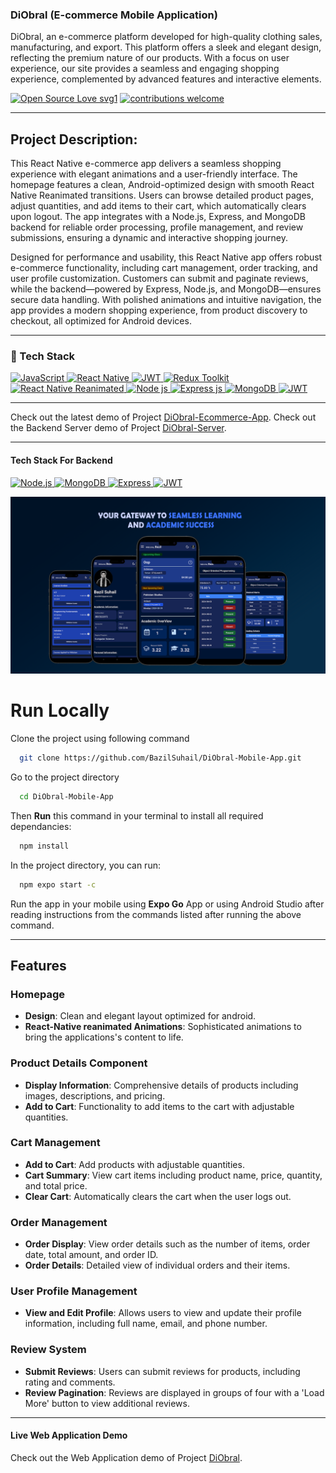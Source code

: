 ### DiObral (E-commerce Mobile Application)
DiObral, an e-commerce platform developed for high-quality clothing sales, manufacturing, and export. This platform offers a sleek and elegant design, reflecting the premium nature of our products. With a focus on user experience, our site provides a seamless and engaging shopping experience, complemented by advanced features and interactive elements.


[![Open Source Love svg1](https://badges.frapsoft.com/os/v1/open-source.svg?v=103)](#)
[![contributions welcome](https://img.shields.io/badge/contributions-welcome-brightgreen.svg?style=flat&label=Contributions&colorA=red&colorB=black	)](#)

---

## Project Description:
This React Native e-commerce app delivers a seamless shopping experience with elegant animations and a user-friendly interface. The homepage features a clean, Android-optimized design with smooth React Native Reanimated transitions. Users can browse detailed product pages, adjust quantities, and add items to their cart, which automatically clears upon logout. The app integrates with a Node.js, Express, and MongoDB backend for reliable order processing, profile management, and review submissions, ensuring a dynamic and interactive shopping journey.

Designed for performance and usability, this React Native app offers robust e-commerce functionality, including cart management, order tracking, and user profile customization. Customers can submit and paginate reviews, while the backend—powered by Express, Node.js, and MongoDB—ensures secure data handling. With polished animations and intuitive navigation, the app provides a modern shopping experience, from product discovery to checkout, all optimized for Android devices.

---

### 🤖 Tech Stack 
<a href="#"> 
<img alt="JavaScript" src="https://img.shields.io/badge/JavaScript-%23F7DF1E.svg?&style=for-the-badge&logo=javascript&logoColor=black"/>
<img alt="React Native" src="https://img.shields.io/badge/React%20Native-%2320232a.svg?&style=for-the-badge&logo=react&logoColor=%2361DAFB"/>
<img alt="JWT" src="https://img.shields.io/badge/JWT-%2300A4CC.svg?&style=for-the-badge&logo=jsonwebtokens&logoColor=white"/>
<img alt="Redux Toolkit" src="https://img.shields.io/badge/Redux%20Toolkit-%23764ABC.svg?&style=for-the-badge&logo=redux&logoColor=white"/>
<img alt="React Native Reanimated" src="https://img.shields.io/badge/React%20Native%20Reanimated-%23845EC2.svg?&style=for-the-badge&logo=react&logoColor=%23FFFFFF"/>
<img alt="Node js" src="https://img.shields.io/badge/Node.js-%23339933.svg?&style=for-the-badge&logo=node.js&logoColor=white"/> 
<img alt="Express js" src="https://img.shields.io/badge/Express.js-%23000000.svg?&style=for-the-badge&logo=express&logoColor=white"/>   
<img alt="MongoDB" src ="https://img.shields.io/badge/MongoDB-%234ea94b.svg?&style=for-the-badge&logo=mongodb&logoColor=white"/> 
<img alt="JWT" src="https://img.shields.io/badge/JWT-000000.svg?&style=for-the-badge&logo=jsonwebtokens&logoColor=white"/>
</a>

---

Check out the latest demo of Project [DiObral-Ecommerce-App](https://entitysafe.netlify.app/pages/AppDetails/-OK5rXs9KdY-LDft1hVS). 
Check out the Backend Server demo of Project [DiObral-Server](https://entitysafe.netlify.app/pages/AppDetails/-OK5rXs9KdY-LDft1hVS). 

---

#### Tech Stack For Backend

<a href="#"> 
<img alt="Node.js" src="https://img.shields.io/badge/Node.js-%23339933.svg?&style=for-the-badge&logo=nodedotjs&logoColor=white"/>
<img alt="MongoDB" src="https://img.shields.io/badge/MongoDB-%2347A248.svg?&style=for-the-badge&logo=mongodb&logoColor=white"/>
<img alt="Express" src="https://img.shields.io/badge/Express-%23000000.svg?&style=for-the-badge&logo=express&logoColor=white"/>
<img alt="JWT" src="https://img.shields.io/badge/JWT-%2300A4CC.svg?&style=for-the-badge&logo=jsonwebtokens&logoColor=white"/>
 </a>


![App Screenshot](https://github.com/Kharbooza978/EntitySafe/blob/main/Student-App/student_app1.png)


# Run Locally
 Clone the project using following command
```bash
  git clone https://github.com/BazilSuhail/DiObral-Mobile-App.git
```
Go to the project directory
```bash
  cd DiObral-Mobile-App
```
Then **Run** this command in your terminal to install all required dependancies:
```bash
  npm install
```
In the project directory, you can run:
```bash
  npm expo start -c
``` 
Run the app in your mobile using **Expo Go** App or using Android Studio after reading instructions from the commands listed after running the above command.

---

## Features

### Homepage
- **Design**: Clean and elegant layout optimized for android. 
- **React-Native reanimated Animations**: Sophisticated animations to bring the applications's content to life.

### Product Details Component
- **Display Information**: Comprehensive details of products including images, descriptions, and pricing.
- **Add to Cart**: Functionality to add items to the cart with adjustable quantities.

### Cart Management
- **Add to Cart**: Add products with adjustable quantities.
- **Cart Summary**: View cart items including product name, price, quantity, and total price.
- **Clear Cart**: Automatically clears the cart when the user logs out.

### Order Management
- **Order Display**: View order details such as the number of items, order date, total amount, and order ID.
- **Order Details**: Detailed view of individual orders and their items.

### User Profile Management
- **View and Edit Profile**: Allows users to view and update their profile information, including full name, email, and phone number.

### Review System
- **Submit Reviews**: Users can submit reviews for products, including rating and comments.
- **Review Pagination**: Reviews are displayed in groups of four with a 'Load More' button to view additional reviews.

---

#### Live Web Application Demo
Check out the Web Application demo of Project [DiObral](https://diobral.netlify.app). 
